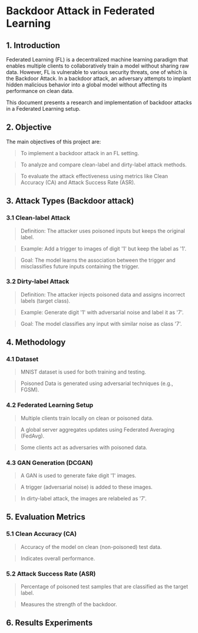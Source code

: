 # Backdoor Attack in Federated Learning

## 1. Introduction

Federated Learning (FL) is a decentralized machine learning paradigm that enables multiple clients to collaboratively train a model without sharing raw data. However, FL is vulnerable to various security threats, one of which is the Backdoor Attack. In a backdoor attack, an adversary attempts to implant hidden malicious behavior into a global model without affecting its performance on clean data.

This document presents a research and implementation of backdoor attacks in a Federated Learning setup.

## 2. Objective

The main objectives of this project are:

> To implement a backdoor attack in an FL setting.

> To analyze and compare clean-label and dirty-label attack methods.

> To evaluate the attack effectiveness using metrics like Clean Accuracy (CA) and Attack Success Rate (ASR).

## 3. Attack Types (Backdoor attack)

### 3.1 Clean-label Attack

> Definition: The attacker uses poisoned inputs but keeps the original label.

> Example: Add a trigger to images of digit '1' but keep the label as '1'.

> Goal: The model learns the association between the trigger and misclassifies future inputs containing the trigger.

### 3.2 Dirty-label Attack

> Definition: The attacker injects poisoned data and assigns incorrect labels (target class).

> Example: Generate digit '1' with adversarial noise and label it as '7'.
 
> Goal: The model classifies any input with similar noise as class '7'.

## 4. Methodology

### 4.1 Dataset

> MNIST dataset is used for both training and testing.

> Poisoned Data is generated using adversarial techniques (e.g., FGSM).

### 4.2 Federated Learning Setup

> Multiple clients train locally on clean or poisoned data.

> A global server aggregates updates using Federated Averaging (FedAvg).

> Some clients act as adversaries with poisoned data.

### 4.3 GAN Generation (DCGAN)

> A GAN is used to generate fake digit '1' images.

> A trigger (adversarial noise) is added to these images.

> In dirty-label attack, the images are relabeled as '7'.

## 5. Evaluation Metrics

### 5.1 Clean Accuracy (CA)

> Accuracy of the model on clean (non-poisoned) test data.

> Indicates overall performance.

### 5.2 Attack Success Rate (ASR)

> Percentage of poisoned test samples that are classified as the target label.

> Measures the strength of the backdoor.

## 6. Results Experiments


